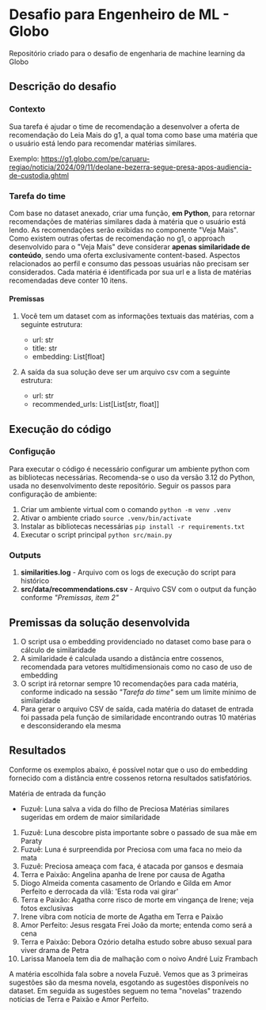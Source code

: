 # Desafio para Engenheiro de ML - Globo
Repositório criado para o desafio de engenharia de machine learning da Globo

## Descrição do desafio
### Contexto
Sua tarefa é ajudar o time de recomendação a desenvolver a oferta de recomendação do Leia Mais do g1, a qual toma como base uma matéria que o usuário está lendo para recomendar matérias similares.

Exemplo: https://g1.globo.com/pe/caruaru-regiao/noticia/2024/09/11/deolane-bezerra-segue-presa-apos-audiencia-de-custodia.ghtml

### Tarefa do time
Com base no dataset anexado, criar uma função, **em Python**, para retornar recomendações de matérias similares dada à matéria que o usuário está lendo. As recomendações serão exibidas no componente "Veja Mais".
Como existem outras ofertas de recomendação no g1, o approach desenvolvido para o "Veja Mais" deve considerar **apenas similaridade de conteúdo**, sendo uma oferta exclusivamente content-based. Aspectos relacionados ao perfil e consumo das pessoas usuárias não precisam ser considerados.
Cada matéria é identificada por sua url e a lista de matérias recomendadas deve conter 10 itens.

#### Premissas
1. Você tem um dataset com as informações textuais das matérias, com a seguinte estrutura:
    - url: str
    - title: str
    - embedding: List[float]

2. A saída da sua solução deve ser um arquivo csv com a seguinte estrutura:
    - url: str
    - recommended_urls: List[List[str, float]]

## Execução do código
### Configução
Para executar o código é necessário configurar um ambiente python com as bibliotecas necessárias.
Recomenda-se o uso da versão 3.12 do Python, usada no desenvolvimento deste repositório.
Seguir os passos para configuração de ambiente:
1. Criar um ambiente virtual com o comando `python -m venv .venv`
2. Ativar o ambiente criado `source .venv/bin/activate`
3. Instalar as bibliotecas necessárias `pip install -r requirements.txt`
4. Executar o script principal `python src/main.py`

### Outputs
1. **similarities.log** - Arquivo com os logs de execução do script para histórico
2. **src/data/recommendations.csv** - Arquivo CSV com o output da função conforme _"Premissas, item 2"_

## Premissas da solução desenvolvida
1. O script usa o embedding providenciado no dataset como base para o cálculo de similaridade
2. A similaridade é calculada usando a distância entre cossenos, recomendada para vetores multidimensionais como no caso de uso de embedding
3. O script irá retornar sempre 10 recomendações para cada matéria, conforme indicado na sessão _"Tarefa do time"_ sem um limite mínimo de similaridade
4. Para gerar o arquivo CSV de saída, cada matéria do dataset de entrada foi passada pela função de similaridade encontrando outras 10 matérias e desconsiderando ela mesma

## Resultados
Conforme os exemplos abaixo, é possível notar que o uso do embedding fornecido com a distância entre cossenos retorna resultados satisfatórios.

Matéria de entrada da função
- Fuzuê: Luna salva a vida do filho de Preciosa 
Matérias similares sugeridas em ordem de maior similaridade
1. Fuzuê: Luna descobre pista importante sobre o passado de sua mãe em Paraty
2. Fuzuê: Luna é surpreendida por Preciosa com uma faca no meio da mata
3. Fuzuê: Preciosa ameaça com faca, é atacada por gansos e desmaia 
4. Terra e Paixão: Angelina apanha de Irene por causa de Agatha
5. Diogo Almeida comenta casamento de Orlando e Gilda em Amor Perfeito e derrocada da vilã: 'Esta roda vai girar'
6. Terra e Paixão: Agatha corre risco de morte em vingança de Irene; veja fotos exclusivas
7. Irene vibra com notícia de morte de Agatha em Terra e Paixão
8. Amor Perfeito: Jesus resgata Frei João da morte; entenda como será a cena
9. Terra e Paixão: Debora Ozório detalha estudo sobre abuso sexual para viver drama de Petra
10. Larissa Manoela tem dia de malhação com o noivo André Luiz Frambach

A matéria escolhida fala sobre a novela Fuzuê.
Vemos que as 3 primeiras sugestões são da mesma novela, esgotando as sugestões disponíveis no dataset.
Em seguida as sugestões seguem no tema "novelas" trazendo notícias de Terra e Paixão e Amor Perfeito.